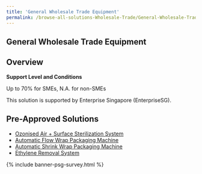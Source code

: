 ```yaml
---
title: 'General Wholesale Trade Equipment'
permalink: /browse-all-solutions-Wholesale-Trade/General-Wholesale-Trade-Equipment
---
```


## General Wholesale Trade Equipment
## Overview

**Support Level and Conditions**

Up to 70% for SMEs, N.A. for non-SMEs

This solution is supported by Enterprise Singapore (EnterpriseSG).

## Pre-Approved Solutions

- <a href='/productivity-solutions-grant/solutionrepo/solution82' target='_blank'>Ozonised Air + Surface Sterilization System</a><br>
- <a href='/productivity-solutions-grant/solutionrepo/solution1988' target='_blank'>Automatic Flow Wrap Packaging Machine</a><br>
- <a href='/productivity-solutions-grant/solutionrepo/solution1989' target='_blank'>Automatic Shrink Wrap Packaging Machine</a><br>
- <a href='/productivity-solutions-grant/solutionrepo/solution2003' target='_blank'>Ethylene Removal System</a><br>

{% include banner-psg-survey.html %}
